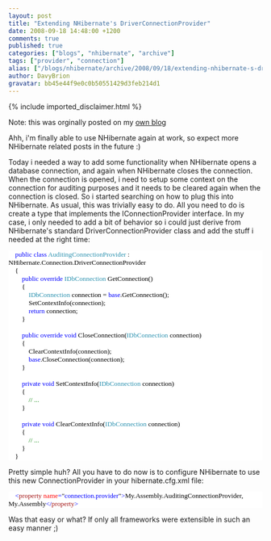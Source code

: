 ```yaml
---
layout: post
title: "Extending NHibernate's DriverConnectionProvider"
date: 2008-09-18 14:48:00 +1200
comments: true
published: true
categories: ["blogs", "nhibernate", "archive"]
tags: ["provider", "connection"]
alias: ["/blogs/nhibernate/archive/2008/09/18/extending-nhibernate-s-driverconnectionprovider.aspx"]
author: DavyBrion
gravatar: bb45e44f9e0c0b50551429d3feb214d1
---
```

{% include imported_disclaimer.html %}
<p>Note: this was orginally posted on my <a target="_blank" href="http://davybrion.com/blog/2008/09/extending-nhibernates-driverconnectionprovider/">own blog</a>
</p>
<p>Ahh, i'm finally able to use NHibernate again at work, so expect more NHibernate related posts in the future :)
</p>
<p>Today i needed a way to add some functionality when NHibernate opens a database connection, and again when NHibernate closes the connection.  When the connection is opened, i need to setup some context on the connection for auditing purposes and it needs to be cleared again when the connection is closed.  So i started searching on how to plug this into NHibernate.  As usual, this was trivially easy to do.
All you need to do is create a type that implements the IConnectionProvider interface.  In my case, i only needed to add a bit of behavior so i could just derive from NHibernate's standard DriverConnectionProvider class and add the stuff i needed at the right time:
<code>
</code></p>
<div style="font-family: Consolas; font-size: 10pt; color: black; background: white;">
<p style="margin: 0px;">&nbsp;&nbsp;&nbsp; <span style="color: blue;">public</span> <span style="color: blue;">class</span> <span style="color: #2b91af;">AuditingConnectionProvider</span> : NHibernate.Connection.DriverConnectionProvider</p>
<p style="margin: 0px;">&nbsp;&nbsp;&nbsp; {</p>
<p style="margin: 0px;">&nbsp;&nbsp;&nbsp; &nbsp;&nbsp;&nbsp; <span style="color: blue;">public</span> <span style="color: blue;">override</span> <span style="color: #2b91af;">IDbConnection</span> GetConnection()</p>
<p style="margin: 0px;">&nbsp;&nbsp;&nbsp; &nbsp;&nbsp;&nbsp; {</p>
<p style="margin: 0px;">&nbsp;&nbsp;&nbsp; &nbsp;&nbsp;&nbsp; &nbsp;&nbsp;&nbsp; <span style="color: #2b91af;">IDbConnection</span> connection = <span style="color: blue;">base</span>.GetConnection();</p>
<p style="margin: 0px;">&nbsp;&nbsp;&nbsp; &nbsp;&nbsp;&nbsp; &nbsp;&nbsp;&nbsp; SetContextInfo(connection);</p>
<p style="margin: 0px;">&nbsp;&nbsp;&nbsp; &nbsp;&nbsp;&nbsp; &nbsp;&nbsp;&nbsp; <span style="color: blue;">return</span> connection;</p>
<p style="margin: 0px;">&nbsp;&nbsp;&nbsp; &nbsp;&nbsp;&nbsp; }</p>
<p style="margin: 0px;">&nbsp;</p>
<p style="margin: 0px;">&nbsp;&nbsp;&nbsp; &nbsp;&nbsp;&nbsp; <span style="color: blue;">public</span> <span style="color: blue;">override</span> <span style="color: blue;">void</span> CloseConnection(<span style="color: #2b91af;">IDbConnection</span> connection)</p>
<p style="margin: 0px;">&nbsp;&nbsp;&nbsp; &nbsp;&nbsp;&nbsp; {</p>
<p style="margin: 0px;">&nbsp;&nbsp;&nbsp; &nbsp;&nbsp;&nbsp; &nbsp;&nbsp;&nbsp; ClearContextInfo(connection);</p>
<p style="margin: 0px;">&nbsp;&nbsp;&nbsp; &nbsp;&nbsp;&nbsp; &nbsp;&nbsp;&nbsp; <span style="color: blue;">base</span>.CloseConnection(connection);</p>
<p style="margin: 0px;">&nbsp;&nbsp;&nbsp; &nbsp;&nbsp;&nbsp; }</p>
<p style="margin: 0px;">&nbsp;</p>
<p style="margin: 0px;">&nbsp;&nbsp;&nbsp; &nbsp;&nbsp;&nbsp; <span style="color: blue;">private</span> <span style="color: blue;">void</span> SetContextInfo(<span style="color: #2b91af;">IDbConnection</span> connection)</p>
<p style="margin: 0px;">&nbsp;&nbsp;&nbsp; &nbsp;&nbsp;&nbsp; {</p>
<p style="margin: 0px;">&nbsp;&nbsp;&nbsp; &nbsp;&nbsp;&nbsp; &nbsp;&nbsp;&nbsp; <span style="color: green;">// ...</span></p>
<p style="margin: 0px;">&nbsp;&nbsp;&nbsp; &nbsp;&nbsp;&nbsp; }</p>
<p style="margin: 0px;">&nbsp;</p>
<p style="margin: 0px;">&nbsp;&nbsp;&nbsp; &nbsp;&nbsp;&nbsp; <span style="color: blue;">private</span> <span style="color: blue;">void</span> ClearContextInfo(<span style="color: #2b91af;">IDbConnection</span> connection)</p>
<p style="margin: 0px;">&nbsp;&nbsp;&nbsp; &nbsp;&nbsp;&nbsp; {</p>
<p style="margin: 0px;">&nbsp;&nbsp;&nbsp; &nbsp;&nbsp;&nbsp; &nbsp;&nbsp;&nbsp; <span style="color: green;">// ...</span></p>
<p style="margin: 0px;">&nbsp;&nbsp;&nbsp; &nbsp;&nbsp;&nbsp; }</p>
<p style="margin: 0px;">&nbsp;&nbsp;&nbsp; }</p>
</div>
<p>
Pretty simple huh? All you have to do now is to configure NHibernate to use this new ConnectionProvider in your hibernate.cfg.xml file:
<code>
</code></p>
<div style="font-family: Consolas; font-size: 10pt; color: black; background: white;">
<p style="margin: 0px;"><span style="color: blue;">&nbsp; &nbsp; &lt;</span><span style="color: #a31515;">property</span><span style="color: blue;"> </span><span style="color: red;">name</span><span style="color: blue;">=</span>"<span style="color: blue;">connection.provider</span>"<span style="color: blue;">&gt;</span>My.Assembly.AuditingConnectionProvider, My.Assembly<span style="color: blue;">&lt;/</span><span style="color: #a31515;">property</span><span style="color: blue;">&gt;</span></p>
</div>
<p>
Was that easy or what? If only all frameworks were extensible in such an easy manner ;)</p>
